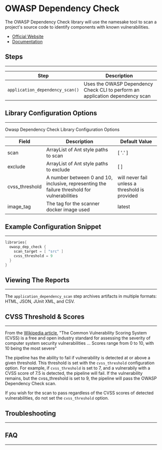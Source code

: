 # OWASP Dependency Check

The OWASP Dependency Check library will use the namesake tool to scan a project's source code to identify components with known vulnerabilities.

* [Official Website](https://www.owasp.org/index.php/OWASP_Dependency_Check)
* [Documentation](https://jeremylong.github.io/DependencyCheck/)

## Steps
---

| Step | Description |
| ----------- | ----------- |
| ``application_dependency_scan()`` | Uses the OWASP Dependency Check CLI to perform an application dependency scan |

## Library Configuration Options
---

Owasp Dependency Check Library Configuration Options

| Field | Description | Default Value |
| ----------- | ----------- | ----------- |
| scan | ArrayList of Ant style paths to scan | [ '.' ] |
| exclude | ArrayList of Ant style paths to exclude | [ ] |
| cvss_threshold | A number between 0 and 10, inclusive, representing the failure threshold for vulnerabilities | will never fail unless a threshold is provided |
| image_tag | The tag for the scanner docker image used | latest |

## Example Configuration Snippet
---

```groovy
libraries{
  owasp_dep_check {
    scan_target = [ "src" ]
    cvss_threshold = 9 
  }
}
```

## Viewing The Reports
---

The ``application_dependency_scan`` step archives artifacts in multiple formats: HTML, JSON, JUnit XML, and CSV. 

## CVSS Threshold & Scores
---

From the [Wikipedia article](https://en.wikipedia.org/wiki/Common_Vulnerability_Scoring_System), "The Common Vulnerability Scoring System (CVSS) is a free and open industry standard for assessing the severity of computer system security vulnerabilities ... Scores range from 0 to 10, with 10 being the most severe"

The pipeline has the ability to fail if vulnerability is detected at or above a given threshold. This threshold is set with the ``cvss_threshold`` configuration option. For example, if ``cvss_threshold`` is set to 7, and a vulnerabily with a CVSS score of 7.5 is detected, the pipeline will fail. If the vulnerability remains, but the cvss_threshold is set to 9, the pipeline will pass the OWASP Dependency Check scan.

If you wish for the scan to pass regardless of the CVSS scores of detected vulnerabilities, do not set the ``cvss_threshold`` option. 

## Troubleshooting
---

## FAQ
---
